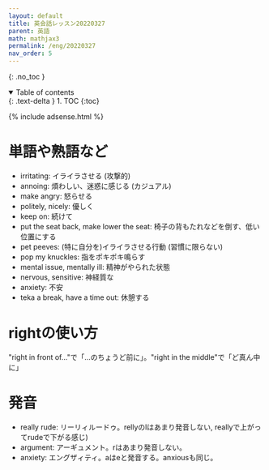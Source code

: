 ```yaml
---
layout: default
title: 英会話レッスン20220327
parent: 英語
math: mathjax3
permalink: /eng/20220327
nav_order: 5
---
```


{: .no_toc }

<details open markdown="block">
  <summary>
    Table of contents
  </summary>
  {: .text-delta }
1. TOC
{:toc}
</details>

{% include adsense.html %}

# 単語や熟語など

* irritating: イライラさせる (攻撃的)
* annoing: 煩わしい、迷惑に感じる (カジュアル)
* make angry: 怒らせる
* politely, nicely: 優しく
* keep on: 続けて
* put the seat back, make lower the seat: 椅子の背もたれなどを倒す、低い位置にする
* pet peeves: (特に自分を)イライラさせる行動 (習慣に限らない)
* pop my knuckles: 指をポキポキ鳴らす
* mental issue, mentally ill: 精神がやられた状態
* nervous, sensitive: 神経質な
* anxiety: 不安
* teka a break, have a time out: 休憩する

# rightの使い方

"right in front of..."で「...のちょうど前に」。"right in the middle"で「ど真ん中に」

# 発音

* really rude: リーリィルードゥ。rellyのlはあまり発音しない, reallyで上がってrudeで下がる感じ)
* argument: アーギュメント。rはあまり発音しない。
* anxiety: エングザィティ。aはeと発音する。anxiousも同じ。